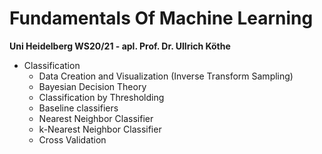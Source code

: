 # Fundamentals Of Machine Learning

**Uni Heidelberg WS20/21 - apl. Prof. Dr. Ullrich Köthe**

- Classification
  - Data Creation and Visualization (Inverse Transform Sampling)
  - Bayesian Decision Theory
  - Classification by Thresholding
  - Baseline classifiers
  - Nearest Neighbor Classifier
  - k-Nearest Neighbor Classifier
  - Cross Validation
  
  
